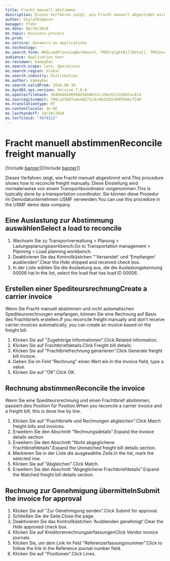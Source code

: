 ```yaml
---
title: Fracht manuell abstimmen
description: Dieses Verfahren zeigt, wie Fracht manuell abgestimmt wird.
author: ShylaThompson
manager: tfehr
ms.date: 08/29/2018
ms.topic: business-process
ms.prod: ''
ms.service: dynamics-ax-applications
ms.technology: ''
ms.search.form: WHSLoadPlanningWorkbench, TMSFreightBillDetail, TMSInvoiceTable, TMSFreightBillInvoiceReconcile, TMSInvoiceJournal, LedgerJournalTable, LedgerJournalTransDaily
audience: Application User
ms.reviewer: kamaybac
ms.search.scope: Core, Operations
ms.search.region: Global
ms.search.industry: Distribution
ms.author: kamaybac
ms.search.validFrom: 2016-06-30
ms.dyn365.ops.version: Version 7.0.0
ms.openlocfilehash: 3b466db6d0568918b0833cc28e32c33168fac814
ms.sourcegitcommit: 708ca25687a4e48271cdcd6d2d22d99fb94cf140
ms.translationtype: HT
ms.contentlocale: de-DE
ms.lasthandoff: 10/10/2020
ms.locfileid: "3978312"
---
```

# <a name="reconcile-freight-manually"></a><span data-ttu-id="5f0d4-103">Fracht manuell abstimmen</span><span class="sxs-lookup"><span data-stu-id="5f0d4-103">Reconcile freight manually</span></span>

<span data-ttu-id="5f0d4-104">[!include [banner](../../includes/banner.md)]]</span><span class="sxs-lookup"><span data-stu-id="5f0d4-104">[!include [banner](../../includes/banner.md)]]</span></span>

<span data-ttu-id="5f0d4-105">Dieses Verfahren zeigt, wie Fracht manuell abgestimmt wird.</span><span class="sxs-lookup"><span data-stu-id="5f0d4-105">This procedure shows how to reconcile freight manually.</span></span> <span data-ttu-id="5f0d4-106">Diese Einstellung wird normalerweise von einem Transportkoordinator vorgenommen.</span><span class="sxs-lookup"><span data-stu-id="5f0d4-106">This is typically done by a transportation coordinator.</span></span> <span data-ttu-id="5f0d4-107">Sie können diese Prozedur im Demodatunternehmen USMF verwenden.</span><span class="sxs-lookup"><span data-stu-id="5f0d4-107">You can use this procedure in the USMF demo data company.</span></span>


## <a name="select-a-load-to-reconcile"></a><span data-ttu-id="5f0d4-108">Eine Auslastung zur Abstimmung auswählen</span><span class="sxs-lookup"><span data-stu-id="5f0d4-108">Select a load to reconcile</span></span>
1. <span data-ttu-id="5f0d4-109">Wechseln Sie zu Transportverwaltung > Planung > Ladungsplanungsworkbench.</span><span class="sxs-lookup"><span data-stu-id="5f0d4-109">Go to Transportation management > Planning > Load planning workbench.</span></span>
2. <span data-ttu-id="5f0d4-110">Deaktivieren Sie das Kontrollkästchen "'Versendet' und 'Empfangen' ausblenden".</span><span class="sxs-lookup"><span data-stu-id="5f0d4-110">Clear the Hide shipped and received check box.</span></span> 
3. <span data-ttu-id="5f0d4-111">In der Liste wählen Sie die Auslastung aus, die die Auslastungskennung 00006 hat.</span><span class="sxs-lookup"><span data-stu-id="5f0d4-111">In the list, select the load that has load ID 00006.</span></span>

## <a name="create-a-carrier-invoice"></a><span data-ttu-id="5f0d4-112">Erstellen einer Spediteursrechnung</span><span class="sxs-lookup"><span data-stu-id="5f0d4-112">Create a carrier invoice</span></span>
<span data-ttu-id="5f0d4-113">Wenn Sie Fracht manuell abstimmen und nicht automatischen Spediteursrechnungen empfangen, können Sie eine Rechnung auf Basis des Frachtbriefs erstellen.</span><span class="sxs-lookup"><span data-stu-id="5f0d4-113">If you reconcile freight manually and don't receive carrier invoices automatically, you can create an invoice based on the freight bill.</span></span>  
1. <span data-ttu-id="5f0d4-114">Klicken Sie auf "Zugehörige Informationen".</span><span class="sxs-lookup"><span data-stu-id="5f0d4-114">Click Related information.</span></span>
2. <span data-ttu-id="5f0d4-115">Klicken Sie auf Frachtbriefdetails.</span><span class="sxs-lookup"><span data-stu-id="5f0d4-115">Click Freight bill details.</span></span>
3. <span data-ttu-id="5f0d4-116">Klicken Sie auf "Frachtbriefrechnung generieren".</span><span class="sxs-lookup"><span data-stu-id="5f0d4-116">Click Generate freight bill invoice.</span></span>
4. <span data-ttu-id="5f0d4-117">Geben Sie im Feld "Rechnung" einen Wert ein.</span><span class="sxs-lookup"><span data-stu-id="5f0d4-117">In the Invoice field, type a value.</span></span>
5. <span data-ttu-id="5f0d4-118">Klicken Sie auf "OK".</span><span class="sxs-lookup"><span data-stu-id="5f0d4-118">Click OK.</span></span>

## <a name="reconcile-the-invoice"></a><span data-ttu-id="5f0d4-119">Rechnung abstimmen</span><span class="sxs-lookup"><span data-stu-id="5f0d4-119">Reconcile the invoice</span></span>
<span data-ttu-id="5f0d4-120">Wenn Sie eine Spediteursrechnung und einen Frachtbrief abstimmen, passiert dies Position für Position.</span><span class="sxs-lookup"><span data-stu-id="5f0d4-120">When you reconcile a carrier invoice and a freight bill, this is done line by line.</span></span>  
1. <span data-ttu-id="5f0d4-121">Klicken Sie auf "Frachtbriefe und Rechnungen abgleichen".</span><span class="sxs-lookup"><span data-stu-id="5f0d4-121">Click Match freight bills and invoices.</span></span>
2. <span data-ttu-id="5f0d4-122">Erweitern Sie den Abschnitt "Rechnungsdetails".</span><span class="sxs-lookup"><span data-stu-id="5f0d4-122">Expand the Invoice details section.</span></span>
3. <span data-ttu-id="5f0d4-123">Erweitern Sie den Abschnitt "Nicht abgeglichene Frachtbriefdetails".</span><span class="sxs-lookup"><span data-stu-id="5f0d4-123">Expand the Unmatched freight bill details section.</span></span>
4. <span data-ttu-id="5f0d4-124">Markieren Sie in der Liste die ausgewählte Zeile.</span><span class="sxs-lookup"><span data-stu-id="5f0d4-124">In the list, mark the selected row.</span></span>
5. <span data-ttu-id="5f0d4-125">Klicken Sie auf "Abgleichen".</span><span class="sxs-lookup"><span data-stu-id="5f0d4-125">Click Match.</span></span>
6. <span data-ttu-id="5f0d4-126">Erweitern Sie den Abschnitt "Abgeglichene Frachtbriefdetails".</span><span class="sxs-lookup"><span data-stu-id="5f0d4-126">Expand the Matched freight bill details section.</span></span>

## <a name="submit-the-invoice-for-approval"></a><span data-ttu-id="5f0d4-127">Rechnung zur Genehmigung übermitteln</span><span class="sxs-lookup"><span data-stu-id="5f0d4-127">Submit the invoice for approval</span></span>
1. <span data-ttu-id="5f0d4-128">Klicken Sie auf "Zur Genehmigung senden".</span><span class="sxs-lookup"><span data-stu-id="5f0d4-128">Click Submit for approval.</span></span>
2. <span data-ttu-id="5f0d4-129">Schließen Sie die Seite.</span><span class="sxs-lookup"><span data-stu-id="5f0d4-129">Close the page.</span></span>
3. <span data-ttu-id="5f0d4-130">Deaktivieren Sie das Kontrollkästchen 'Ausblenden genehmigt'.</span><span class="sxs-lookup"><span data-stu-id="5f0d4-130">Clear the Hide approved check box.</span></span> 
4. <span data-ttu-id="5f0d4-131">Klicken Sie auf Kreditorenrechnungserfassungen</span><span class="sxs-lookup"><span data-stu-id="5f0d4-131">Click Vendor invoice journals.</span></span>
5. <span data-ttu-id="5f0d4-132">Klicken Sie, um dem Link im Feld "Referenzerfassungsnummer".</span><span class="sxs-lookup"><span data-stu-id="5f0d4-132">Click to follow the link in the Reference journal number field.</span></span>
6. <span data-ttu-id="5f0d4-133">Klicken Sie auf "Positionen".</span><span class="sxs-lookup"><span data-stu-id="5f0d4-133">Click Lines.</span></span>

